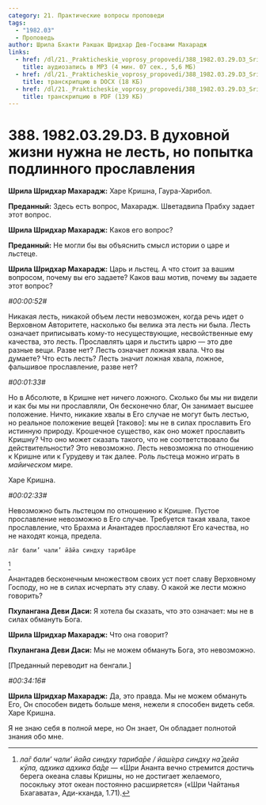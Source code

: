 ```yaml
---
category: 21. Практические вопросы проповеди
tags:
  - "1982.03"
  - Проповедь
author: Шрила Бхакти Ракшак Шридхар Дев-Госвами Махарадж
links:
  - href: /dl/21._Prakticheskie_voprosy_propovedi/388_1982.03.29.D3_SridharMj_V_duhovnoj_zhizni_nuzhna_ne_lest_no_popytka_podlinnogo_proslavlenija.mp3
    title: аудиозапись в MP3 (4 мин. 07 сек., 5,6 МБ)
  - href: /dl/21._Prakticheskie_voprosy_propovedi/388_1982.03.29.D3_SridharMj_V_duhovnoj_zhizni_nuzhna_ne_lest_no_popytka_podlinnogo_proslavlenija.docx
    title: транскрипцию в DOCX (18 КБ)
  - href: /dl/21._Prakticheskie_voprosy_propovedi/388_1982.03.29.D3_SridharMj_V_duhovnoj_zhizni_nuzhna_ne_lest_no_popytka_podlinnogo_proslavlenija.pdf
    title: транскрипцию в PDF (139 КБ)
---
```


# 388. 1982.03.29.D3. В духовной жизни нужна не лесть, но попытка подлинного прославления

**Шрила Шридхар Махарадж:** Харе Кришна, Гаура-Харибол.

**Преданный:** Здесь есть вопрос, Махарадж. Шветадвипа Прабху задает этот вопрос.

**Шрила Шридхар Махарадж:** Каков его вопрос?

**Преданный:** Не могли бы вы объяснить смысл истории о царе и льстеце.

**Шрила Шридхар Махарадж:** Царь и льстец. А что стоит за вашим вопросом, почему вы его задаете? Каков ваш мотив, почему вы задаете этот вопрос?

*#00:00:52#*

Никакая лесть, никакой объем лести невозможен, когда речь идет о Верховном Авторитете, насколько бы велика эта лесть ни была. Лесть означает приписывать кому-то несуществующие, несвойственные ему качества, это лесть. Прославлять царя и льстить царю — это две разные вещи. Разве нет? Лесть означает ложная хвала. Что вы думаете? Что есть лесть? Лесть значит ложная хвала, ложное, фальшивое прославление, разве нет?

*#00:01:33#*

Но в Абсолюте, в Кришне нет ничего ложного. Сколько бы мы ни видели и как бы мы ни прославляли, Он бесконечно благ, Он занимает высшее положение. Ничто, никакие хвалы в Его случае не могут быть лестью, но реальное положение вещей [таково]: мы не в силах прославить Его истинную природу. Крошечное существо, как оно может прославить Кришну? Что оно может сказать такого, что не соответствовало бы действительности? Это невозможно. Лесть невозможна по отношению к Кришне или к Гурудеву и так далее. Роль льстеца можно играть в *майическом* мире.

Харе Кришна.

*#00:02:33#*

Невозможно быть льстецом по отношению к Кришне. Пустое прославление невозможно в Его случае. Требуется такая хвала, такое прославление, что Брахма и Анантадев прославляют Его качества, но не находят конца, предела.

    ла̄г бали’ чали’ йа̄йа синдху тариба̄ре
[^_ftn1]

Анантадев бесконечным множеством своих уст поет славу Верховному Господу, но не в силах исчерпать эту славу. О какой же лести можно говорить?

**Пхулангана Деви Даси:** Я хотела бы сказать, что это означает: мы не в силах обмануть Бога.

**Шрила Шридхар Махарадж:** Что она говорит?

**Пхулангана Деви Даси:** Мы не можем обмануть Бога, это невозможно.

[Преданный переводит на бенгали.]

*#00:34:16#*

**Шрила Шридхар Махарадж:** Да, это правда. Мы не можем обмануть Его, Он способен видеть больше меня, нежели я способен видеть себя. Харе Кришна.

Я не знаю себя в полной мере, но Он знает, Он обладает полнотой знания обо мне.



[^_ftn1]: *ла̄г бали’ чали’ йа̄йа синдху тариба̄ре / йаш́ера синдху на̄ дейа кӯла, адхика адхика ба̄д̣е* — «Шри Ананта вечно стремится достичь берега океана славы Кришны, но не достигает желаемого, посокльку этот океан постоянно расширяется» («Шри Чайтанья Бхагавата», Ади-кханда, 1.71).

